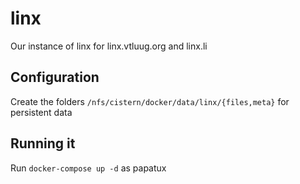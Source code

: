 # linx

Our instance of linx for linx.vtluug.org and linx.li



## Configuration

Create the folders `/nfs/cistern/docker/data/linx/{files,meta}` for persistent data


## Running it

Run `docker-compose up -d` as papatux
